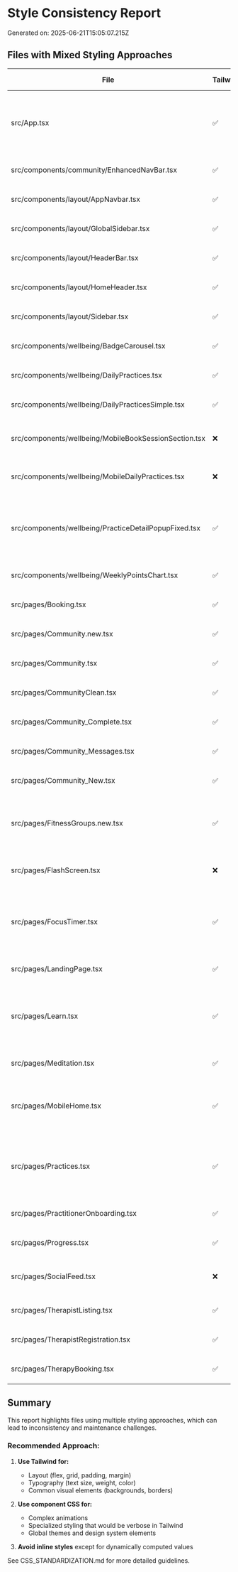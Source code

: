 # Style Consistency Report
Generated on: 2025-06-21T15:05:07.215Z

## Files with Mixed Styling Approaches

| File | Tailwind | Inline Styles | CSS Imports | Recommendation |
|------|----------|---------------|------------|----------------|
| src/App.tsx | ✅ | ✅ | ✅ | Consolidate approaches: Tailwind for layout, component CSS for complex styling |
| src/components/community/EnhancedNavBar.tsx | ✅ | ✅ | ❌ | Convert inline styles to Tailwind classes |
| src/components/layout/AppNavbar.tsx | ✅ | ✅ | ❌ | Convert inline styles to Tailwind classes |
| src/components/layout/GlobalSidebar.tsx | ✅ | ✅ | ❌ | Convert inline styles to Tailwind classes |
| src/components/layout/HeaderBar.tsx | ✅ | ✅ | ❌ | Convert inline styles to Tailwind classes |
| src/components/layout/HomeHeader.tsx | ✅ | ✅ | ❌ | Convert inline styles to Tailwind classes |
| src/components/layout/Sidebar.tsx | ✅ | ✅ | ❌ | Convert inline styles to Tailwind classes |
| src/components/wellbeing/BadgeCarousel.tsx | ✅ | ✅ | ❌ | Convert inline styles to Tailwind classes |
| src/components/wellbeing/DailyPractices.tsx | ✅ | ✅ | ❌ | Convert inline styles to Tailwind classes |
| src/components/wellbeing/DailyPracticesSimple.tsx | ✅ | ✅ | ❌ | Convert inline styles to Tailwind classes |
| src/components/wellbeing/MobileBookSessionSection.tsx | ❌ | ✅ | ✅ | Adopt Tailwind for layout, move complex styles to CSS file |
| src/components/wellbeing/MobileDailyPractices.tsx | ❌ | ✅ | ✅ | Adopt Tailwind for layout, move complex styles to CSS file |
| src/components/wellbeing/PracticeDetailPopupFixed.tsx | ✅ | ✅ | ✅ | Consolidate approaches: Tailwind for layout, component CSS for complex styling |
| src/components/wellbeing/WeeklyPointsChart.tsx | ✅ | ✅ | ❌ | Convert inline styles to Tailwind classes |
| src/pages/Booking.tsx | ✅ | ✅ | ❌ | Convert inline styles to Tailwind classes |
| src/pages/Community.new.tsx | ✅ | ✅ | ❌ | Convert inline styles to Tailwind classes |
| src/pages/Community.tsx | ✅ | ✅ | ❌ | Convert inline styles to Tailwind classes |
| src/pages/CommunityClean.tsx | ✅ | ✅ | ❌ | Convert inline styles to Tailwind classes |
| src/pages/Community_Complete.tsx | ✅ | ✅ | ❌ | Convert inline styles to Tailwind classes |
| src/pages/Community_Messages.tsx | ✅ | ✅ | ❌ | Convert inline styles to Tailwind classes |
| src/pages/Community_New.tsx | ✅ | ✅ | ❌ | Convert inline styles to Tailwind classes |
| src/pages/FitnessGroups.new.tsx | ✅ | ❌ | ✅ | Consider component-specific CSS for complex styling, Tailwind for layout |
| src/pages/FlashScreen.tsx | ❌ | ✅ | ✅ | Adopt Tailwind for layout, move complex styles to CSS file |
| src/pages/FocusTimer.tsx | ✅ | ✅ | ✅ | Consolidate approaches: Tailwind for layout, component CSS for complex styling |
| src/pages/LandingPage.tsx | ✅ | ✅ | ❌ | Convert inline styles to Tailwind classes |
| src/pages/Learn.tsx | ✅ | ✅ | ✅ | Consolidate approaches: Tailwind for layout, component CSS for complex styling |
| src/pages/Meditation.tsx | ✅ | ✅ | ❌ | Convert inline styles to Tailwind classes |
| src/pages/MobileHome.tsx | ✅ | ❌ | ✅ | Consider component-specific CSS for complex styling, Tailwind for layout |
| src/pages/Practices.tsx | ✅ | ✅ | ✅ | Consolidate approaches: Tailwind for layout, component CSS for complex styling |
| src/pages/PractitionerOnboarding.tsx | ✅ | ✅ | ❌ | Convert inline styles to Tailwind classes |
| src/pages/Progress.tsx | ✅ | ✅ | ❌ | Convert inline styles to Tailwind classes |
| src/pages/SocialFeed.tsx | ❌ | ✅ | ✅ | Adopt Tailwind for layout, move complex styles to CSS file |
| src/pages/TherapistListing.tsx | ✅ | ✅ | ❌ | Convert inline styles to Tailwind classes |
| src/pages/TherapistRegistration.tsx | ✅ | ✅ | ❌ | Convert inline styles to Tailwind classes |
| src/pages/TherapyBooking.tsx | ✅ | ✅ | ❌ | Convert inline styles to Tailwind classes |

## Summary

This report highlights files using multiple styling approaches, which can lead to inconsistency and maintenance challenges.

### Recommended Approach:

1. **Use Tailwind for:**
   - Layout (flex, grid, padding, margin)
   - Typography (text size, weight, color)
   - Common visual elements (backgrounds, borders)

2. **Use component CSS for:**
   - Complex animations
   - Specialized styling that would be verbose in Tailwind
   - Global themes and design system elements

3. **Avoid inline styles** except for dynamically computed values

See CSS_STANDARDIZATION.md for more detailed guidelines.
